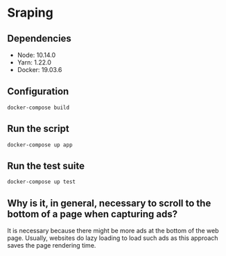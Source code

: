 # Sraping

## Dependencies
* Node: 10.14.0
* Yarn: 1.22.0
* Docker: 19.03.6

## Configuration

```docker-compose build```

## Run the script

```docker-compose up app```

## Run the test suite

```docker-compose up test```
## Why is it, in general, necessary to scroll to the bottom of a page when capturing ads?
It is necessary because there might be more ads at the bottom of the web page. Usually, websites do lazy loading to load such ads as this approach saves the page rendering time.
